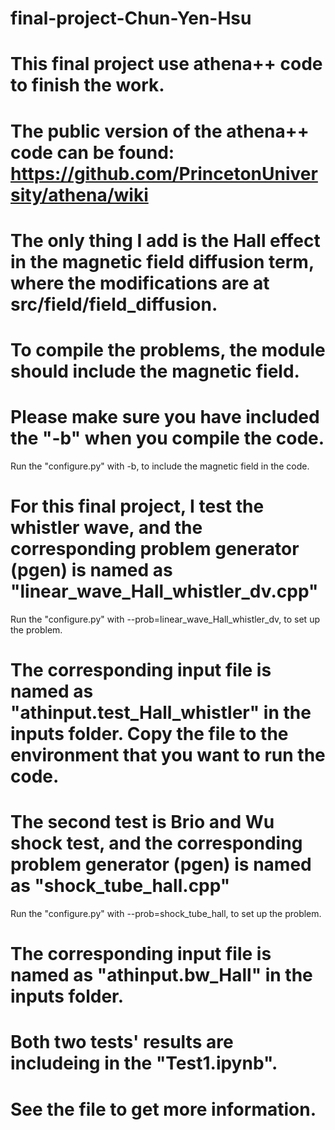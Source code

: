 # final-project-Chun-Yen-Hsu
# This final project use athena++ code to finish the work.
# The public version of the athena++ code can be found: https://github.com/PrincetonUniversity/athena/wiki 
# The only thing I add is the Hall effect in the magnetic field diffusion term, where the modifications are at src/field/field_diffusion.
# To compile the problems, the module should include the magnetic field.
# Please make sure you have included the "-b" when you compile the code.
Run the "configure.py" with -b, to include the magnetic field in the code.

# For this final project, I test the whistler wave, and the corresponding problem generator (pgen) is named as "linear_wave_Hall_whistler_dv.cpp"
Run the "configure.py" with --prob=linear_wave_Hall_whistler_dv, to set up the problem.
# The corresponding input file is named as "athinput.test_Hall_whistler" in the inputs folder. Copy the file to the environment that you want to run the code.
# The second test is Brio and Wu shock test, and the corresponding problem generator (pgen) is named as "shock_tube_hall.cpp"
Run the "configure.py" with --prob=shock_tube_hall, to set up the problem.
# The corresponding input file is named as "athinput.bw_Hall" in the inputs folder.

# Both two tests' results are includeing in the "Test1.ipynb".
# See the file to get more information.
